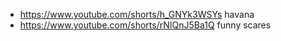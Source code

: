 - https://www.youtube.com/shorts/h_GNYk3WSYs havana
- https://www.youtube.com/shorts/rNIQnJ5Ba1Q funny scares